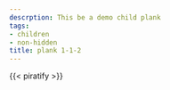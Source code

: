 ```yaml
---
descrption: This be a demo child plank
tags:
- children
- non-hidden
title: plank 1-1-2
---
```

{{< piratify >}}
